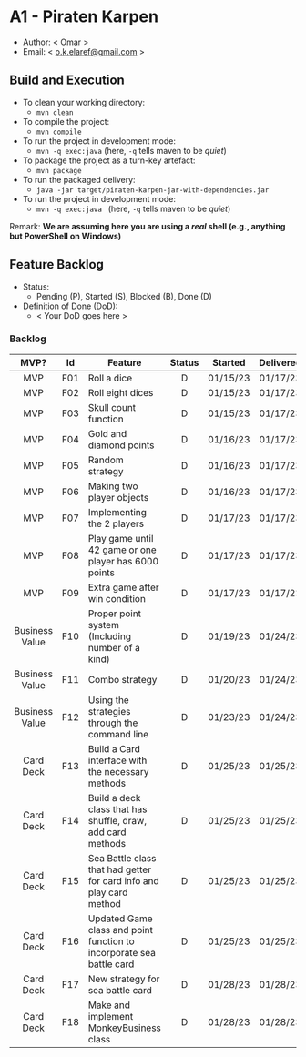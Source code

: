 # A1 - Piraten Karpen

  * Author: < Omar >
  * Email: < o.k.elaref@gmail.com >

## Build and Execution

  * To clean your working directory:
    * `mvn clean`
  * To compile the project:
    * `mvn compile`
  * To run the project in development mode:
    * `mvn -q exec:java` (here, `-q` tells maven to be _quiet_)
  * To package the project as a turn-key artefact:
    * `mvn package`
  * To run the packaged delivery:
    * `java -jar target/piraten-karpen-jar-with-dependencies.jar` 
* To run the project in development mode:
    * `mvn -q exec:java ` (here, `-q` tells maven to be _quiet_)

Remark: **We are assuming here you are using a _real_ shell (e.g., anything but PowerShell on Windows)**

## Feature Backlog

 * Status: 
   * Pending (P), Started (S), Blocked (B), Done (D)
 * Definition of Done (DoD):
   * < Your DoD goes here >

### Backlog 

| MVP? | Id  | Feature  | Status  |  Started  | Delivered |
| :-:  |:-:  |---       | :-:     | :-:       | :-:       |
| MVP   | F01 | Roll a dice |  D | 01/15/23 | 01/17/23 | 
| MVP   | F02 | Roll eight dices  |  D | 01/15/23  | 01/17/23 |
| MVP   | F03 | Skull count function  |  D  | 01/15/23  | 01/17/23 |
| MVP   | F04 | Gold and diamond points | D | 01/16/23 | 01/17/23 |
| MVP   | F05 | Random strategy | D | 01/16/23 | 01/17/23 |
| MVP   | F06 | Making two player objects | D | 01/16/23 | 01/17/23 |
| MVP   | F07 | Implementing the 2 players | D | 01/17/23 | 01/17/23 |
| MVP   | F08 | Play game until 42 game or one player has 6000 points | D | 01/17/23 | 01/17/23 |
| MVP   | F09 | Extra game after win condition | D | 01/17/23 | 01/17/23 |
| Business Value   | F10 | Proper point system (Including number of a kind) | D | 01/19/23 | 01/24/23 |
| Business Value   | F11 | Combo strategy | D | 01/20/23 | 01/24/23 |
| Business Value   | F12 | Using the strategies through the command line | D | 01/23/23 | 01/24/23 |
| Card Deck   | F13 | Build a Card interface with the necessary methods | D | 01/25/23 | 01/25/23 |
| Card Deck   | F14 | Build a deck class that has shuffle, draw, add card methods | D | 01/25/23 | 01/25/23 |
| Card Deck   | F15 | Sea Battle class that had getter for card info and play card method | D | 01/25/23 | 01/25/23 |
| Card Deck   | F16 | Updated Game class and point function to incorporate sea battle card | D | 01/25/23 | 01/25/23 |
| Card Deck   | F17 | New strategy for sea battle card | D | 01/28/23 | 01/28/23 |
| Card Deck   | F18 | Make and implement MonkeyBusiness class | D | 01/28/23 | 01/28/23 |

